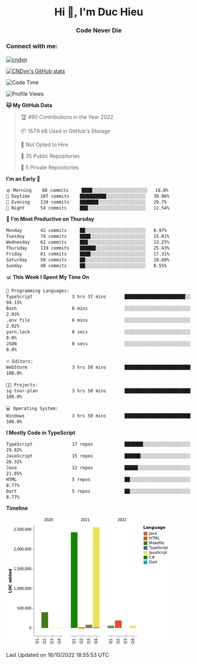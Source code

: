 <h1 align="center">Hi 👋, I'm Duc Hieu</h1>
<h3 align="center">Code Never Die</h3>

<h3 align="left">Connect with me:</h3>
<p align="left">
<a href="https://linkedin.com/in/cndvn" target="blank"><img align="center" src="https://img.shields.io/badge/LinkedIn-0077B5?style=for-the-badge&logo=linkedin&logoColor=white" alt="cndvn"/></a>
<!--
<a href="https://fb.com/cnd.duchieu" target="blank"><img align="center" src="https://img.shields.io/badge/Facebook-1877F2?style=for-the-badge&logo=facebook&logoColor=white" alt="cnd.duchieu"/></a>
 -->
</p>

[![CNDvn's GitHub stats](https://github-readme-stats.vercel.app/api?username=cndvn)](https://github.com/anuraghazra/github-readme-stats)

<!--START_SECTION:waka-->
![Code Time](http://img.shields.io/badge/Code%20Time-897%20hrs%2048%20mins-blue)

![Profile Views](http://img.shields.io/badge/Profile%20Views-4-blue)

**🐱 My GitHub Data** 

> 🏆 490 Contributions in the Year 2022
 > 
> 📦 157.6 kB Used in GitHub's Storage 
 > 
> 🚫 Not Opted to Hire
 > 
> 📜 35 Public Repositories 
 > 
> 🔑 5 Private Repositories  
 > 
**I'm an Early 🐤** 

```text
🌞 Morning    88 commits     ████░░░░░░░░░░░░░░░░░░░░░   18.8% 
🌆 Daytime    187 commits    ██████████░░░░░░░░░░░░░░░   39.96% 
🌃 Evening    139 commits    ███████░░░░░░░░░░░░░░░░░░   29.7% 
🌙 Night      54 commits     ███░░░░░░░░░░░░░░░░░░░░░░   11.54%

```
📅 **I'm Most Productive on Thursday** 

```text
Monday       42 commits     ██░░░░░░░░░░░░░░░░░░░░░░░   8.97% 
Tuesday      74 commits     ████░░░░░░░░░░░░░░░░░░░░░   15.81% 
Wednesday    62 commits     ███░░░░░░░░░░░░░░░░░░░░░░   13.25% 
Thursday     119 commits    ██████░░░░░░░░░░░░░░░░░░░   25.43% 
Friday       81 commits     ████░░░░░░░░░░░░░░░░░░░░░   17.31% 
Saturday     50 commits     ██░░░░░░░░░░░░░░░░░░░░░░░   10.68% 
Sunday       40 commits     ██░░░░░░░░░░░░░░░░░░░░░░░   8.55%

```


📊 **This Week I Spent My Time On** 

```text
💬 Programming Languages: 
TypeScript               3 hrs 37 mins       ███████████████████████░░   94.15% 
Bash                     6 mins              ░░░░░░░░░░░░░░░░░░░░░░░░░   2.93% 
.env file                6 mins              ░░░░░░░░░░░░░░░░░░░░░░░░░   2.92% 
yarn.lock                0 secs              ░░░░░░░░░░░░░░░░░░░░░░░░░   0.0% 
JSON                     0 secs              ░░░░░░░░░░░░░░░░░░░░░░░░░   0.0%

🔥 Editors: 
WebStorm                 3 hrs 50 mins       █████████████████████████   100.0%

🐱‍💻 Projects: 
sg-tour-plan             3 hrs 50 mins       █████████████████████████   100.0%

💻 Operating System: 
Windows                  3 hrs 50 mins       █████████████████████████   100.0%

```

**I Mostly Code in TypeScript** 

```text
TypeScript               17 repos            ███████░░░░░░░░░░░░░░░░░░   29.82% 
JavaScript               15 repos            ██████░░░░░░░░░░░░░░░░░░░   26.32% 
Java                     12 repos            █████░░░░░░░░░░░░░░░░░░░░   21.05% 
HTML                     5 repos             ██░░░░░░░░░░░░░░░░░░░░░░░   8.77% 
Dart                     5 repos             ██░░░░░░░░░░░░░░░░░░░░░░░   8.77%

```


**Timeline**

![Chart not found](https://raw.githubusercontent.com/CNDvn/CNDvn/main/charts/bar_graph.png) 


 Last Updated on 16/10/2022 18:55:53 UTC
<!--END_SECTION:waka-->
